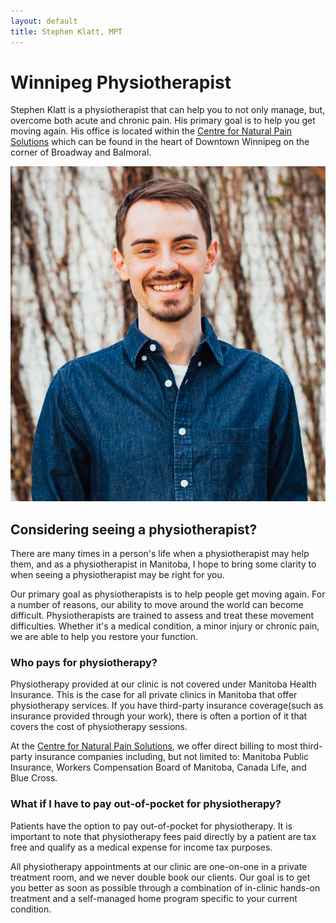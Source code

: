 ```yaml
---
layout: default
title: Stephen Klatt, MPT 
---
```

# Winnipeg Physiotherapist

Stephen Klatt is a physiotherapist that can help you to not only manage, but, overcome both acute and chronic pain. His primary goal is to help you get moving again. His office is located within the [Centre for Natural Pain Solutions](https://www.klattphysio.ca/contact) which can be found in the heart of Downtown Winnipeg on the corner of Broadway and Balmoral. 

<img src="https://raw.githubusercontent.com/klattphysio/klattphysio.github.io/master/_pictures/StephenPortrait.png" title="Stephen Klatt, MPT" width="640">

## Considering seeing a physiotherapist?

There are many times in a person's life when a physiotherapist may help them, and as a physiotherapist in Manitoba, I hope to bring some clarity to when seeing a physiotherapist may be right for you. 

Our primary goal as physiotherapists is to help people get moving again. For a number of reasons, our ability to move around the world can become difficult. Physiotherapists are trained to assess and treat these movement difficulties. Whether it's a medical condition, a minor injury or chronic pain, we are able to help you restore your function. 

### Who pays for physiotherapy?

Physiotherapy provided at our clinic is not covered under Manitoba Health Insurance. This is the case for all private clinics in Manitoba that offer physiotherapy services. If you have third-party insurance coverage(such as insurance provided through your work), there is often a portion of it that covers the cost of physiotherapy sessions. 

At the [Centre for Natural Pain Solutions](https://www.klattphysio.ca/contact), we offer direct billing to most third-party insurance companies including, but not limited to: Manitoba Public Insurance, Workers Compensation Board of Manitoba, Canada Life, and Blue Cross.

### What if I have to pay out-of-pocket for physiotherapy?

Patients have the option to pay out-of-pocket for physiotherapy. It is important to note that physiotherapy fees paid directly by a patient are tax free and qualify as a medical expense for income tax purposes.

All physiotherapy appointments at our clinic are one-on-one in a private treatment room, and we never double book our clients. Our goal is to get you better as soon as possible through a combination of in-clinic hands-on treatment and a self-managed home program specific to your current condition.


